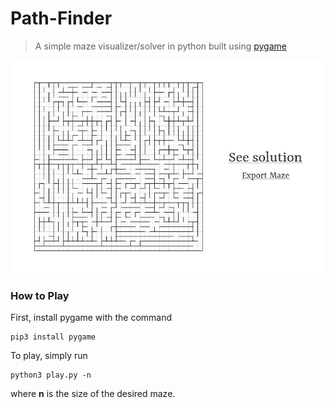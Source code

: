 # Path-Finder

> A simple maze visualizer/solver in python built using [pygame](https://www.pygame.org/)

![](assets/example.jpg)

### How to Play
First, install pygame with the command 
    
    pip3 install pygame

To play, simply run 
  
    python3 play.py -n
    
where <b>n</b> is the size of the desired maze.
